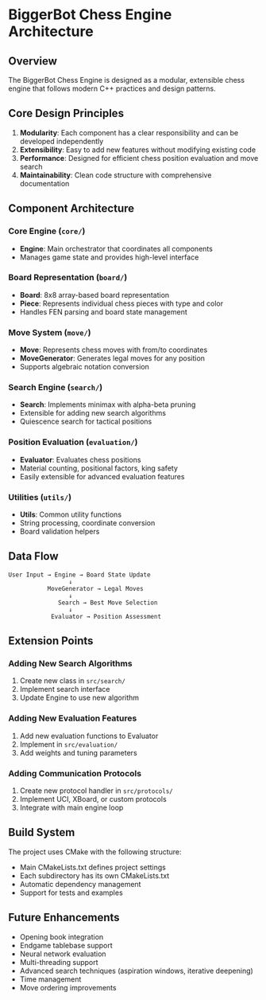 # BiggerBot Chess Engine Architecture

## Overview

The BiggerBot Chess Engine is designed as a modular, extensible chess engine that follows modern C++ practices and design patterns.

## Core Design Principles

1. **Modularity**: Each component has a clear responsibility and can be developed independently
2. **Extensibility**: Easy to add new features without modifying existing code
3. **Performance**: Designed for efficient chess position evaluation and move search
4. **Maintainability**: Clean code structure with comprehensive documentation

## Component Architecture

### Core Engine (`core/`)
- **Engine**: Main orchestrator that coordinates all components
- Manages game state and provides high-level interface

### Board Representation (`board/`)
- **Board**: 8x8 array-based board representation
- **Piece**: Represents individual chess pieces with type and color
- Handles FEN parsing and board state management

### Move System (`move/`)
- **Move**: Represents chess moves with from/to coordinates
- **MoveGenerator**: Generates legal moves for any position
- Supports algebraic notation conversion

### Search Engine (`search/`)
- **Search**: Implements minimax with alpha-beta pruning
- Extensible for adding new search algorithms
- Quiescence search for tactical positions

### Position Evaluation (`evaluation/`)
- **Evaluator**: Evaluates chess positions
- Material counting, positional factors, king safety
- Easily extensible for advanced evaluation features

### Utilities (`utils/`)
- **Utils**: Common utility functions
- String processing, coordinate conversion
- Board validation helpers

## Data Flow

```
User Input → Engine → Board State Update
                 ↓
           MoveGenerator → Legal Moves
                 ↓
              Search → Best Move Selection
                 ↓
            Evaluator → Position Assessment
```

## Extension Points

### Adding New Search Algorithms
1. Create new class in `src/search/`
2. Implement search interface
3. Update Engine to use new algorithm

### Adding New Evaluation Features
1. Add new evaluation functions to Evaluator
2. Implement in `src/evaluation/`
3. Add weights and tuning parameters

### Adding Communication Protocols
1. Create new protocol handler in `src/protocols/`
2. Implement UCI, XBoard, or custom protocols
3. Integrate with main engine loop

## Build System

The project uses CMake with the following structure:
- Main CMakeLists.txt defines project settings
- Each subdirectory has its own CMakeLists.txt
- Automatic dependency management
- Support for tests and examples

## Future Enhancements

- Opening book integration
- Endgame tablebase support
- Neural network evaluation
- Multi-threading support
- Advanced search techniques (aspiration windows, iterative deepening)
- Time management
- Move ordering improvements